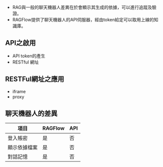 
- RAG與一般的聊天機器人差異在於會顯示其生成的依據，可以進行追蹤及驗證。
- RAGFlow提供了聊天機器人的API伺服器，經由token給定可以取用上線的知識庫。

## API之啟用

- API token的產生
- RESTful 網址

## RESTFul網址之應用 

- iframe
- proxy

## 聊天機器人的差異

項目|RAGFlow|API
-|-|-
登入帳密|是|否
顯示依據檔案|是|否
對話記憶|是|否

